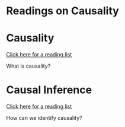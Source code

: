 # Readings on Causality

# Causality

[Click here for a reading list](https://github.com/CausalityReadingGroup/Readings/blob/master/Causality.md)

What is causality?

# Causal Inference

[Click here for a reading list](https://github.com/CausalityReadingGroup/Readings/blob/master/Causal_Inference.md)

How can we identify causality?
